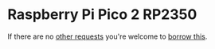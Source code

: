 # Raspberry Pi Pico 2 RP2350
If there are no [other requests](https://github.com/tamberg/library/issues?q=is%3Aissue+is%3Aopen+%22Raspberry+Pi+Pico2+RP2350%22) you're welcome to [borrow this](../../../../issues/new?title=Borrow%20request%20for%20Raspberry+Pi+Pico2+RP2350&body=1%20piece%20of%20[this](../blob/main/Hardware/Microcontrollers/Raspberry_Pi_Pico2_RP2350.md)%20for%20~2%20weeks.).
